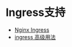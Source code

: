 # Ingress支持


* [Nginx Ingress](/uk8s/service/ingress/nginx)
* [ingress 高级用法](/uk8s/service/ingress/multiple_ingress)

